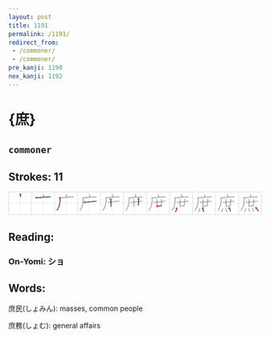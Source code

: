 ```yaml
---
layout: post
title: 1191
permalink: /1191/
redirect_from:
 - /commoner/
 - /commoner/
pre_kanji: 1190
nex_kanji: 1192
---
```


# {庶}

## `commoner`

## Strokes: 11

<div class="stroke"><img src="../images/E5BAB6.png" /></div>

## Reading:

### On-Yomi: ショ

## Words:

庶民(しょみん): masses, common people

庶務(しょむ): general affairs
